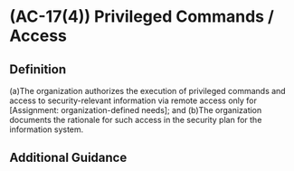 
# (AC-17(4)) Privileged Commands / Access

## Definition

(a)The organization authorizes the execution of privileged commands and access to security-relevant information via remote access only for [Assignment: organization-defined needs]; and
(b)The organization documents the rationale for such access in the security plan for the information system.

## Additional Guidance


